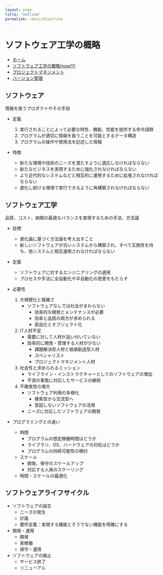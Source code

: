 ```yaml
---
layout: page
title: "outline"
permalink: /docs/01outline
---
```


# ソフトウェア工学の概略

- [ホーム](/docs)
- [ソフトウェア工学の概略(now!!!)](/docs/01outline)
- [プロジェクトマネジメント](/docs/02project)
- [バージョン管理](/docs/03version)

## ソフトウェア
情報を扱うプロダクトやその手段

- 定義
    1. 実行されることによって必要な特性、機能、性能を提供する命令語群
    2. プログラムが適切に情報を扱うことを可能とするデータ構造
    3. プログラムの操作や使用法を記述した情報

- 特徴
    - 新たな環境や技術のニーズを満たすように適応しなければならない
    - 新たなビジネスを実現するために強化されなければならない
    - より近代的なシステムなどと相互的に運用するために拡張されなければならない
    - 進化し続ける環境で実行できるように再構築されなければならない

## ソフトウェア工学
品質、コスト、納期の最適なバランスを実現するための手法、方法論

- 目標
    - 進化論に基づく方法論を考え出すこと
    - 新しいソフトウェアが古いシステムから構築され、すべて互換性を持ち、他システムと相互運用されなければならない

- 定義
    - ソフトウェアに対するエンジニアリングの適用
    - プロセスや手法に全自動化や半自動化の恩恵をもたらす

- 必要性
    1. 大規模化と複雑さ
        - ソフトウェアなしでは社会がまわらない
            - 効率的な開発とメンテナンスが必要
            - 効率と品質の両方が求められる
            - 部品化とオブジェクト化
    2. IT人材不足
        - 需要に対して人材が追い付いていない
        - 効率的に開発・管理する人材が少ない
            - 課題解決型人材と価値創造型人材
            - スペシャリスト
            - プロジェクトマネジメント人材
    3. 社会性と求められるミッション
        - ライフライン・インストラクチャーとしてのソフトウェアの増加
        - 不測の事態に対応したサービスの継続
    4. 不確実性の増大
        - ソフトウェア利用の多様化
            - 検索型から交流型へ
            - 意図しないソフトウェアの活用
        - ニーズに対応したソフトウェアの開発

- プログラミングとの違い
    - 時間
        - プログラムの想定稼働時間はどうか
        - ライブラリ、OS、ハードウェアの対処はどうか
        - プログラムの持続可能性の検討
    - スケール
        - 開発、保守のスケールアップ
        - 対応する人員のスケーリング
    - 時間・スケールの最適化

## ソフトウェアライフサイクル
- ソフトウェアの誕生
    - ニーズの発生
    - 計画
    - 要件定義：実現する機能とそうでない機能を明確にする
- 開発・運用
    - 開発
    - 実稼働
    - 保守・運用
- ソフトウェアの廃止
    - サービス終了
    - リニューアル